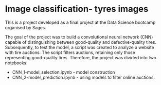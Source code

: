 # Image classification- tyres images

This is a project developed as a final project at the Data Science bootcamp organised by Sages.

The goal of the project was to build a convolutional neural network (CNN) capable of distinguishing between good-quality and defective-quality tires. Subsequently, to test the model, a script was created to analyze a website with tire auctions. The script filters auctions, retaining only those representing good-quality tires. Therefore, the project was divided into two notebooks:

- CNN_1-model_selection.ipynb - model construction
- CNN_2-model_prediction.ipynb - using models to filter online auctions.
